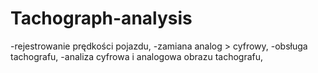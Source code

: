 # Tachograph-analysis

-rejestrowanie prędkości pojazdu,
-zamiana analog > cyfrowy,
-obsługa tachografu,
-analiza cyfrowa i analogowa obrazu tachografu,
